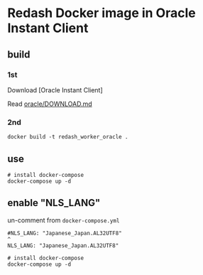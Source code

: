 # Redash Docker image in Oracle Instant Client


## build

### 1st

Download [Oracle Instant Client]

Read [oracle/DOWNLOAD.md](oracle/DOWNLOAD.md)

### 2nd

```
docker build -t redash_worker_oracle .
```

## use

```
# install docker-compose
docker-compose up -d
```

## enable "NLS_LANG"

un-comment from `docker-compose.yml`
```
#NLS_LANG: "Japanese_Japan.AL32UTF8"
^
NLS_LANG: "Japanese_Japan.AL32UTF8"
```

```
# install docker-compose
docker-compose up -d
```
